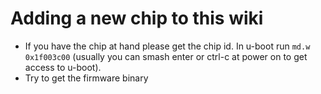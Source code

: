 # Adding a new chip to this wiki

- If you have the chip at hand please get the chip id. In u-boot run ```md.w 0x1f003c00``` (usually you can smash enter or ctrl-c at power on to get access to u-boot).
- Try to get the firmware binary
